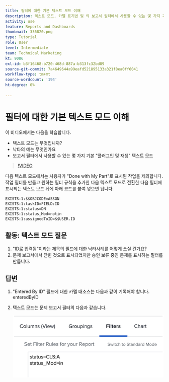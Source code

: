 ```yaml
---
title: 필터에 대한 기본 텍스트 모드 이해
description: 텍스트 모드, 카멜 표기법 및 의 보고서 필터에서 사용할 수 있는 몇 가지 기본 "플러그 앤 플레이" 텍스트 모드를 알아봅니다 [!DNL  Workfront].
activity: use
feature: Reports and Dashboards
thumbnail: 336820.png
type: Tutorial
role: User
level: Intermediate
team: Technical Marketing
kt: 9086
exl-id: b3f16468-b720-468d-887a-b313fc32bd89
source-git-commit: 7a4649644a99eafd521895133a321f8ea0ff6041
workflow-type: tm+mt
source-wordcount: '194'
ht-degree: 0%

---
```


# 필터에 대한 기본 텍스트 모드 이해

이 비디오에서는 다음을 학습합니다.

* 텍스트 모드는 무엇입니까?
* 낙타의 예는 무엇인가요
* 보고서 필터에서 사용할 수 있는 몇 가지 기본 &quot;플러그인 및 재생&quot; 텍스트 모드

>[!VIDEO](https://video.tv.adobe.com/v/336820/?quality=12)

다음 텍스트 모드에서는 사용자가 &quot;Done with My Part&quot;로 표시된 작업을 제외합니다. 작업 필터를 만들고 원하는 필터 규칙을 추가한 다음 텍스트 모드로 전환한 다음 필터에 표시되는 텍스트 모드 뒤에 아래 코드를 붙여 넣으면 됩니다.

```
EXISTS:1:$$OBJCODE=ASSGN  
EXISTS:1:taskID=FIELD:ID  
EXISTS:1:status=DN  
EXISTS:1:status_Mod=notin  
EXISTS:1:assignedToID=$$USER.ID 
```

## 활동: 텍스트 모드 질문

1. &quot;ID로 입력됨&quot;이라는 제목의 필드에 대한 낙타사례를 어떻게 쓰실 건가요?
1. 문제 보고서에서 닫힌 것으로 표시되었지만 승인 보류 중인 문제를 표시하는 필터를 만듭니다.

## 답변

1. &quot;Entered By ID&quot; 필드에 대한 카멜 대소스는 다음과 같이 기록해야 합니다. enteredByID
1. 텍스트 모드는 문제 보고서 필터의 다음과 같습니다.

   ![텍스트 모드에서 새 필터를 만드는 화면의 이미지입니다](assets/btm-answer.png)
